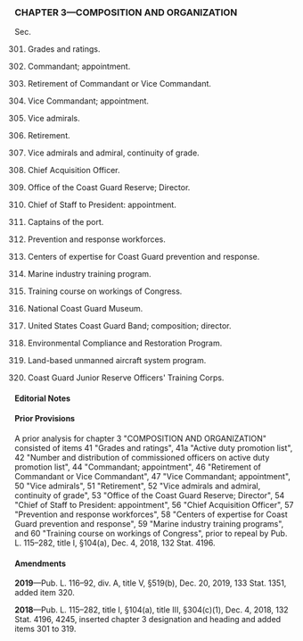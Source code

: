 ### **CHAPTER 3—COMPOSITION AND ORGANIZATION** ###

Sec.

301. Grades and ratings.

302. Commandant; appointment.

303. Retirement of Commandant or Vice Commandant.

304. Vice Commandant; appointment.

305. Vice admirals.

306. Retirement.

307. Vice admirals and admiral, continuity of grade.

308. Chief Acquisition Officer.

309. Office of the Coast Guard Reserve; Director.

310. Chief of Staff to President: appointment.

311. Captains of the port.

312. Prevention and response workforces.

313. Centers of expertise for Coast Guard prevention and response.

314. Marine industry training program.

315. Training course on workings of Congress.

316. National Coast Guard Museum.

317. United States Coast Guard Band; composition; director.

318. Environmental Compliance and Restoration Program.

319. Land-based unmanned aircraft system program.

320. Coast Guard Junior Reserve Officers' Training Corps.

#### **Editorial Notes** ####

#### Prior Provisions ####

A prior analysis for chapter 3 "COMPOSITION AND ORGANIZATION" consisted of items 41 "Grades and ratings", 41a "Active duty promotion list", 42 "Number and distribution of commissioned officers on active duty promotion list", 44 "Commandant; appointment", 46 "Retirement of Commandant or Vice Commandant", 47 "Vice Commandant; appointment", 50 "Vice admirals", 51 "Retirement", 52 "Vice admirals and admiral, continuity of grade", 53 "Office of the Coast Guard Reserve; Director", 54 "Chief of Staff to President: appointment", 56 "Chief Acquisition Officer", 57 "Prevention and response workforces", 58 "Centers of expertise for Coast Guard prevention and response", 59 "Marine industry training programs", and 60 "Training course on workings of Congress", prior to repeal by Pub. L. 115–282, title I, §104(a), Dec. 4, 2018, 132 Stat. 4196.

#### Amendments ####

**2019**—Pub. L. 116–92, div. A, title V, §519(b), Dec. 20, 2019, 133 Stat. 1351, added item 320.

**2018**—Pub. L. 115–282, title I, §104(a), title III, §304(c)(1), Dec. 4, 2018, 132 Stat. 4196, 4245, inserted chapter 3 designation and heading and added items 301 to 319.